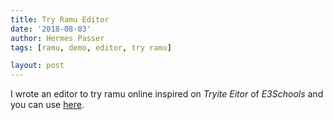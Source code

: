 ```yaml
---
title: Try Ramu Editor
date: '2018-08-03'
author: Hermes Passer
tags: [ramu, demo, editor, try ramu]

layout: post
---
```

I wrote an editor to try ramu online inspired on *Tryite Eitor* of *E3Schools* and you can use [here]({{site.url}}/{{site.baseurl}}p/ramu/tryramu).
